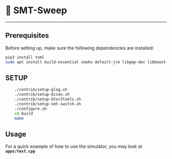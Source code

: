 # 🚀 SMT-Sweep
---

## Prerequisites

Before setting up, make sure the following dependencies are installed:

```bash
pip3 install toml
sudo apt install build-essential cmake default-jre libgmp-dev libboost-all-dev libgflags-dev
```

## SETUP

```bash
    ./contrib/setup-glog.sh
    ./contrib/setup-bison.sh
    ./contrib/setup-btor2tools.sh
    ./contrib/setup-smt-switch.sh
    ./configure.sh
    cd build
    make
```

## Usage

For a quick example of how to use the simulator, you may look at **`apps/test.cpp`**
